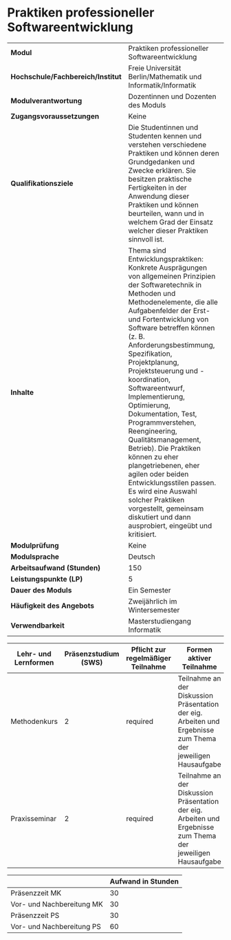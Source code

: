 # Praktiken professioneller Softwareentwicklung
|                                    |   |
|------------------------------------|---|
|**Modul**                           | Praktiken professioneller Softwareentwicklung |
|**Hochschule/Fachbereich/Institut** | Freie Universität Berlin/Mathematik und Informatik/Informatik |
|**Modulverantwortung**              | Dozentinnen und Dozenten des Moduls |
|**Zugangsvoraussetzungen**          | Keine |
|**Qualifikationsziele**             | Die Studentinnen und Studenten kennen und verstehen verschiedene Praktiken und können deren Grundgedanken und Zwecke erklären. Sie besitzen praktische Fertigkeiten in der Anwendung dieser Praktiken und können beurteilen, wann und in welchem Grad der Einsatz welcher dieser Praktiken sinnvoll ist. |
|**Inhalte**                         | Thema sind Entwicklungspraktiken: Konkrete Ausprägungen von allgemeinen Prinzipien der Softwaretechnik in Methoden und Methodenelemente, die alle Aufgabenfelder der Erst- und Fortentwicklung von Software betreffen können (z. B. Anforderungsbestimmung, Spezifikation, Projektplanung, Projektsteuerung und -koordination, Softwareentwurf, Implementierung, Optimierung, Dokumentation, Test, Programmverstehen, Reengineering, Qualitätsmanagement, Betrieb). Die Praktiken können zu eher plangetriebenen, eher agilen oder beiden Entwicklungsstilen passen. Es wird eine Auswahl solcher Praktiken vorgestellt, gemeinsam diskutiert und dann ausprobiert, eingeübt und kritisiert. |
|**Modulprüfung**                    | Keine |
|**Modulsprache**                    | Deutsch |
|**Arbeitsaufwand (Stunden)**        | 150 |
|**Leistungspunkte (LP)**            | 5 |
|**Dauer des Moduls**                | Ein Semester |
|**Häufigkeit des Angebots**         | Zweijährlich im Wintersemester |
|**Verwendbarkeit**                  | Masterstudiengang Informatik |

| Lehr- und Lernformen | Präsenzstudium <br> (SWS) | Pflicht zur regelmäßiger Teilnahme | Formen aktiver Teilnahme |
| ---------------------|---------------------------|------------------------------------|------------------------- |
| Methodenkurs         | 2                         | required                           | Teilnahme an der Diskussion<br>Präsentation der eig. Arbeiten und Ergebnisse zum Thema der jeweiligen Hausaufgabe |
| Praxisseminar        | 2                         | required                           | Teilnahme an der Diskussion<br>Präsentation der eig. Arbeiten und Ergebnisse zum Thema der jeweiligen Hausaufgabe |

|   | Aufwand in Stunden |
| - |--------------------|
| Präsenzzeit MK                           | 30    |
| Vor- und Nachbereitung MK                | 30    |
| Präsenzzeit PS                           | 30    |
| Vor- und Nachbereitung PS                | 60    |
